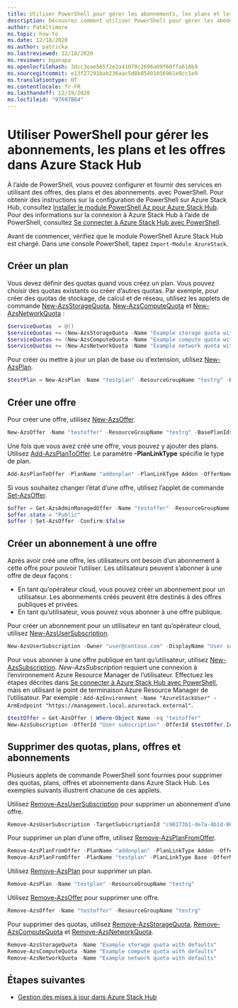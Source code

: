 ```yaml
---
title: Utiliser PowerShell pour gérer les abonnements, les plans et les offres dans Azure Stack Hub
description: Découvrez comment utiliser PowerShell pour gérer les abonnements, les plans et les offres dans Azure Stack Hub.
author: PatAltimore
ms.topic: how-to
ms.date: 12/18/2020
ms.author: patricka
ms.lastreviewed: 12/18/2020
ms.reviewer: bganapa
ms.openlocfilehash: 3dcc3eae565f2e2a41078c2696a09f60ffa618b9
ms.sourcegitcommit: e13f27291bab236aac5d8b05401056961e9cc1e9
ms.translationtype: HT
ms.contentlocale: fr-FR
ms.lasthandoff: 12/19/2020
ms.locfileid: "97697864"
---
```

# <a name="use-powershell-to-manage-subscriptions-plans-and-offers-in-azure-stack-hub"></a>Utiliser PowerShell pour gérer les abonnements, les plans et les offres dans Azure Stack Hub

À l’aide de PowerShell, vous pouvez configurer et fournir des services en utilisant des offres, des plans et des abonnements. avec PowerShell. Pour obtenir des instructions sur la configuration de PowerShell sur Azure Stack Hub, consultez [Installer le module PowerShell Az pour Azure Stack Hub](powershell-install-az-module.md). Pour des informations sur la connexion à Azure Stack Hub à l’aide de PowerShell, consultez [Se connecter à Azure Stack Hub avec PowerShell](azure-stack-powershell-configure-admin.md).

Avant de commencer, vérifiez que le module PowerShell Azure Stack Hub est chargé. Dans une console PowerShell, tapez `Import-Module AzureStack`.

## <a name="create-a-plan"></a>Créer un plan

Vous devez définir des quotas quand vous créez un plan. Vous pouvez choisir des quotas existants ou créer d’autres quotas. Par exemple, pour créer des quotas de stockage, de calcul et de réseau, utilisez les applets de commande [New-AzsStorageQuota](/powershell/module/azs.storage.admin/new-azsstoragequota), [New-AzsComputeQuota](/powershell/module/azs.compute.admin/new-azscomputequota) et [New-AzsNetworkQuota](/powershell/module/azs.network.admin/new-azsnetworkquota) :

```powershell
$serviceQuotas  = @()
$serviceQuotas += (New-AzsStorageQuota -Name "Example storage quota with defaults").Id
$serviceQuotas += (New-AzsComputeQuota -Name "Example compute quota with defaults").Id
$serviceQuotas += (New-AzsNetworkQuota -Name "Example network quota with defaults").Id
```

Pour créer ou mettre à jour un plan de base ou d’extension, utilisez [New-AzsPlan](/powershell/module/azs.subscriptions.admin/new-azsplan).

```powershell
$testPlan = New-AzsPlan -Name "testplan" -ResourceGroupName "testrg" -QuotaIds $serviceQuotas -Description "Test plan"
```

## <a name="create-an-offer"></a>Créer une offre

Pour créer une offre, utilisez [New-AzsOffer](/powershell/module/azs.subscriptions.admin/new-azsoffer).

```powershell
New-AzsOffer -Name "testoffer" -ResourceGroupName "testrg" -BasePlanIds @($testPlan.Id)
```

Une fois que vous avez créé une offre, vous pouvez y ajouter des plans. Utilisez [Add-AzsPlanToOffer](/powershell/module/azs.subscriptions.admin/add-azsplantooffer). Le paramètre **-PlanLinkType** spécifie le type de plan.

```powershell
Add-AzsPlanToOffer -PlanName "addonplan" -PlanLinkType Addon -OfferName "testoffer" -ResourceGroupName "testrg" -MaxAcquisitionCount 18
```

Si vous souhaitez changer l’état d’une offre, utilisez l’applet de commande [Set-AzsOffer](/powershell/module/azs.subscriptions.admin/set-azsoffer).

```powershell
$offer = Get-AzsAdminManagedOffer -Name "testoffer" -ResourceGroupName "testrg"
$offer.state = "Public"
$offer | Set-AzsOffer -Confirm:$false
```

## <a name="create-subscription-to-an-offer"></a>Créer un abonnement à une offre

Après avoir créé une offre, les utilisateurs ont besoin d’un abonnement à cette offre pour pouvoir l’utiliser. Les utilisateurs peuvent s’abonner à une offre de deux façons :

* En tant qu’opérateur cloud, vous pouvez créer un abonnement pour un utilisateur. Les abonnements créés peuvent être destinés à des offres publiques et privées.
* En tant qu’utilisateur, vous pouvez vous abonner à une offre publique.

Pour créer un abonnement pour un utilisateur en tant qu’opérateur cloud, utilisez [New-AzsUserSubscription](/powershell/module/azs.subscriptions.admin/new-azsusersubscription).

```powershell
New-AzsUserSubscription -Owner "user@contoso.com" -DisplayName "User subscription" -OfferId "/subscriptions/<Subscription ID>/resourceGroups/testrg/providers/Microsoft.Subscriptions.Admin/offers/testoffer"
```

Pour vous abonner à une offre publique en tant qu’utilisateur, utilisez [New-AzsSubscription](/powershell/module/azs.subscriptions/new-azssubscription). *New-AzsSubscription* requiert une connexion à l’environnement Azure Resource Manager de l’utilisateur. Effectuez les étapes décrites dans [Se connecter à Azure Stack Hub avec PowerShell](azure-stack-powershell-configure-admin.md), mais en utilisant le point de terminaison Azure Resource Manager de l’utilisateur. Par exemple : `Add-AzEnvironment -Name "AzureStackUser" -ArmEndpoint "https://management.local.azurestack.external"`.

```powershell
$testOffer = Get-AzsOffer | Where-Object Name -eq "testoffer"
New-AzsSubscription -OfferId "User subscription" -OfferId $testOffer.Id -DisplayName "My subscription"
```

## <a name="delete-quotas-plans-offers-and-subscriptions"></a>Supprimer des quotas, plans, offres et abonnements

Plusieurs applets de commande PowerShell sont fournies pour supprimer des quotas, plans, offres et abonnements dans Azure Stack Hub. Les exemples suivants illustrent chacune de ces applets.

Utilisez [Remove-AzsUserSubscription](/powershell/module/azs.subscriptions.admin/remove-azsusersubscription) pour supprimer un abonnement d’une offre.

```powershell
Remove-AzsUserSubscription -TargetSubscriptionId "c90173b1-de7a-4b1d-8600-b8325ca1eab1e"
```

Pour supprimer un plan d’une offre, utilisez [Remove-AzsPlanFromOffer](/powershell/module/azs.subscriptions.admin/remove-azsplanfromoffer).

```powershell
Remove-AzsPlanFromOffer -PlanName "addonplan" -PlanLinkType Addon -OfferName "testoffer" -ResourceGroupName "testrg"
Remove-AzsPlanFromOffer -PlanName "testplan" -PlanLinkType Base -OfferName "testoffer" -ResourceGroupName "testrg"
```

Utilisez [Remove-AzsPlan](/powershell/module/azs.subscriptions.admin/remove-azsplan) pour supprimer un plan.

```powershell
Remove-AzsPlan -Name "testplan" -ResourceGroupName "testrg"
```

Utilisez [Remove-AzsOffer](/powershell/module/azs.subscriptions.admin/remove-azsoffer) pour supprimer une offre.

```powershell
Remove-AzsOffer -Name "testoffer" -ResourceGroupName "testrg"
```

Pour supprimer des quotas, utilisez [Remove-AzsStorageQuota](/powershell/module/azs.storage.admin/remove-azsstoragequota), [Remove-AzsComputeQuota](/powershell/module/azs.compute.admin/remove-azscomputequota) et [Remove-AzsNetworkQuota](/powershell/module/azs.network.admin/remove-azsnetworkquota).

```powershell
Remove-AzsStorageQuota -Name "Example storage quota with defaults"
Remove-AzsComputeQuota -Name "Example compute quota with defaults"
Remove-AzsNetworkQuota -Name "Example network quota with defaults"
```

## <a name="next-steps"></a>Étapes suivantes

- [Gestion des mises à jour dans Azure Stack Hub](./azure-stack-updates.md)

